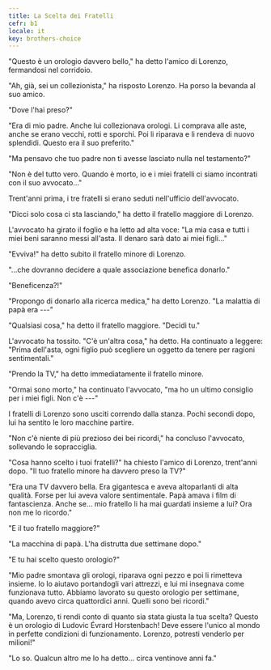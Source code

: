 ```yaml
---
title: La Scelta dei Fratelli
cefr: b1
locale: it
key: brothers-choice
---
```


"Questo è un orologio davvero bello," ha detto l'amico di Lorenzo, fermandosi nel corridoio.

"Ah, già, sei un collezionista," ha risposto Lorenzo. Ha porso la bevanda al suo amico.

"Dove l'hai preso?"

"Era di mio padre. Anche lui collezionava orologi. Li comprava alle aste, anche se erano vecchi, rotti e sporchi. Poi li riparava e li rendeva di nuovo splendidi. Questo era il suo preferito."

"Ma pensavo che tuo padre non ti avesse lasciato nulla nel testamento?"

"Non è del tutto vero. Quando è morto, io e i miei fratelli ci siamo incontrati con il suo avvocato..."

Trent'anni prima, i tre fratelli si erano seduti nell'ufficio dell'avvocato.

"Dicci solo cosa ci sta lasciando," ha detto il fratello maggiore di Lorenzo.

L'avvocato ha girato il foglio e ha letto ad alta voce: "La mia casa e tutti i miei beni saranno messi all'asta. Il denaro sarà dato ai miei figli..."

"Evviva!" ha detto subito il fratello minore di Lorenzo.

"...che dovranno decidere a quale associazione benefica donarlo."

"Beneficenza?!"

"Propongo di donarlo alla ricerca medica," ha detto Lorenzo. "La malattia di papà era ---"

"Qualsiasi cosa," ha detto il fratello maggiore. "Decidi tu."

L'avvocato ha tossito. "C'è un'altra cosa," ha detto. Ha continuato a leggere: "Prima dell'asta, ogni figlio può scegliere un oggetto da tenere per ragioni sentimentali."

"Prendo la TV," ha detto immediatamente il fratello minore.

"Ormai sono morto," ha continuato l'avvocato, "ma ho un ultimo consiglio per i miei figli. Non c'è ---"

I fratelli di Lorenzo sono usciti correndo dalla stanza. Pochi secondi dopo, lui ha sentito le loro macchine partire.

"Non c'è niente di più prezioso dei bei ricordi," ha concluso l'avvocato, sollevando le sopracciglia.

"Cosa hanno scelto i tuoi fratelli?" ha chiesto l'amico di Lorenzo, trent'anni dopo. "Il tuo fratello minore ha davvero preso la TV?"

"Era una TV davvero bella. Era gigantesca e aveva altoparlanti di alta qualità. Forse per lui aveva valore sentimentale. Papà amava i film di fantascienza. Anche se... mio fratello li ha mai guardati insieme a lui? Ora non me lo ricordo."

"E il tuo fratello maggiore?"

"La macchina di papà. L'ha distrutta due settimane dopo."

"E tu hai scelto questo orologio?"

"Mio padre smontava gli orologi, riparava ogni pezzo e poi li rimetteva insieme. Io lo aiutavo portandogli vari attrezzi, e lui mi insegnava come funzionava tutto. Abbiamo lavorato su questo orologio per settimane, quando avevo circa quattordici anni. Quelli sono bei ricordi."

"Ma, Lorenzo, ti rendi conto di quanto sia stata giusta la tua scelta? Questo è un orologio di Ludovic Évrard Horstenbach! Deve essere l'unico al mondo in perfette condizioni di funzionamento. Lorenzo, potresti venderlo per milioni!"

"Lo so. Qualcun altro me lo ha detto... circa ventinove anni fa."